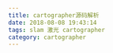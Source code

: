 ```yaml
---
title: cartographer源码解析
date: 2018-08-08 19:43:14
tags: slam 激光 cartographer
category: cartographer
---
```



